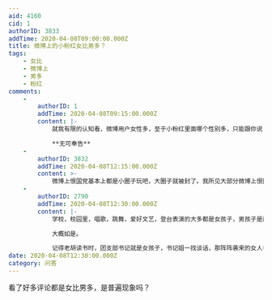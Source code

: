 ```yaml
---
aid: 4160
cid: 1
authorID: 3833
addTime: 2020-04-08T09:00:00.000Z
title: 微博上的小粉红女比男多？
tags:
    - 女比
    - 微博上
    - 男多
    - 粉红
comments:
    -
        authorID: 1
        addTime: 2020-04-08T09:15:00.000Z
        content: |-
            就我有限的认知看，微博用户女性多，至于小粉红里面哪个性别多，只能跟你说

            **无可奉告**
    -
        authorID: 3832
        addTime: 2020-04-08T12:15:00.000Z
        content: >-
            微博上恨国党基本上都是小圈子玩吧，大圈子就被封了。我所见大部分微博上恨国党的，都是出不去的那群人。我见到过一个怼小粉红，然后转头发现小粉红在她想去芝加哥艺术学院读，手上提着她最想要的包，然后只能一个人柠檬。
    -
        authorID: 2790
        addTime: 2020-04-08T12:30:00.000Z
        content: |-
            学校，校园里，唱歌，跳舞，爱好文艺，登台表演的大多都是女孩子，男孩子是配角。

            大概如是。

            记得老胡读书时，团支部书记就是女孩子，书记姐一找谈话，那阵阵袭来的女人香，至今都回味无穷。
date: 2020-04-08T12:30:00.000Z
category: 问答
---
```


看了好多评论都是女比男多，是普遍现象吗？
